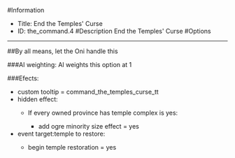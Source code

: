 #Information
 - Title: End the Temples' Curse
 - ID: the_command.4
#Description
End the Temples' Curse
#Options

___
##By all means, let the Oni handle this

###AI weighting:
AI weights this option at 1


###Efects:<ul><li>custom tooltip = command_the_temples_curse_tt</li><li>hidden effect:</li><ul><li>If every owned province has temple complex is yes:</li><ul><li>add ogre minority size effect = yes</li></ul></ul><li>event target:temple to restore:</li><ul><li>begin temple restoration = yes</li></ul></ul>
